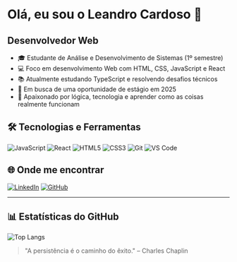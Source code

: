 # Olá, eu sou o Leandro Cardoso 👋

## Desenvolvedor Web

- 🎓 Estudante de Análise e Desenvolvimento de Sistemas (1º semestre)
- 💻 Foco em desenvolvimento Web com HTML, CSS, JavaScript e React
- 📚 Atualmente estudando TypeScript e resolvendo desafios técnicos
- 🚀 Em busca de uma oportunidade de estágio em 2025
- 🧠 Apaixonado por lógica, tecnologia e aprender como as coisas realmente funcionam

## 🛠️ Tecnologias e Ferramentas

![JavaScript](https://img.shields.io/badge/JavaScript-F7DF1E?logo=javascript&logoColor=black&style=for-the-badge)
![React](https://img.shields.io/badge/React-61DAFB?logo=react&logoColor=black&style=for-the-badge)
![HTML5](https://img.shields.io/badge/HTML5-E34F26?logo=html5&logoColor=white&style=for-the-badge)
![CSS3](https://img.shields.io/badge/CSS3-1572B6?logo=css3&logoColor=white&style=for-the-badge)
![Git](https://img.shields.io/badge/Git-F05032?logo=git&logoColor=white&style=for-the-badge)
![VS Code](https://img.shields.io/badge/VS%20Code-007ACC?logo=visual-studio-code&logoColor=white&style=for-the-badge)

## 🌐 Onde me encontrar

[![LinkedIn](https://img.shields.io/badge/LinkedIn-0077B5?logo=linkedin&logoColor=white&style=for-the-badge)](https://www.linkedin.com/in/leandrocardoso21/)
[![GitHub](https://img.shields.io/badge/GitHub-100000?logo=github&logoColor=white&style=for-the-badge)](https://github.com/leandrocardozo?tab=repositories)

---

## 📊 Estatísticas do GitHub

![Top Langs](https://github-readme-stats.vercel.app/api/top-langs/?username=leandrocardozo&layout=compact&langs_count=8&theme=gruvbox)


> "A persistência é o caminho do êxito." – Charles Chaplin
